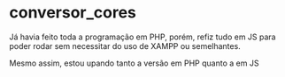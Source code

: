 # conversor_cores

Já havia feito toda a programação em PHP, porém, refiz tudo em JS para poder rodar sem necessitar do uso de XAMPP ou semelhantes.

Mesmo assim, estou upando tanto a versão em PHP quanto a em JS
